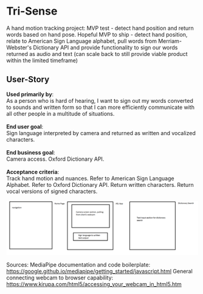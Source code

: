 # Tri-Sense
A hand motion tracking project: MVP test - detect hand position and return words based on hand pose. Hopeful MVP to ship - detect hand position, relate to American Sign Language alphabet, pull words from Merriam-Webster's Dictionary API and provide functionality to sign our words returned as audio and text (can scale back to still provide viable product within the limited timeframe)
## User-Story
**Used primarily by**:<br/>
As a person who is hard of hearing, I want to sign out my words converted to sounds and written form so that I can more efficiently communicate with all other people in a multitude of situations.<br/><br/>
**End user goal**:<br/>
Sign language interpreted by camera and returned as written and vocalized characters.<br/><br/> 
**End business goal**:<br/> Camera access. Oxford Dictionary API.<br/><br/>
**Acceptance criteria**:<br/> Track hand motion and nuances. Refer to American Sign Language Alphabet. Refer to Oxford Dictionary API. Return written characters. Return vocal versions of signed characters.<br/><br/>
![Tri-Sense Mockup](/tri-sense_mockup.png)

Sources: 
MediaPipe documentation and code boilerplate: https://google.github.io/mediapipe/getting_started/javascript.html
General connecting webcam to browser capability: https://www.kirupa.com/html5/accessing_your_webcam_in_html5.htm
